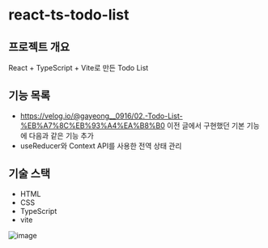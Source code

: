 # react-ts-todo-list

## 프로젝트 개요
React + TypeScript + Vite로 만든 Todo List

## 기능 목록
- https://velog.io/@gayeong__0916/02.-Todo-List-%EB%A7%8C%EB%93%A4%EA%B8%B0 이전 글에서 구현했던 기본 기능에 다음과 같은 기능 추가
- useReducer와 Context API를 사용한 전역 상태 관리

## 기술 스택
- HTML
- CSS
- TypeScript
- vite

![image](https://github.com/user-attachments/assets/b1b33387-7bbf-40d0-9508-47551c8c8218)
